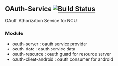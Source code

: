 ## OAuth-Service [![Build Status](http://140.115.3.96:8080/jenkins/buildStatus/icon?job=OAuth-Service)](http://140.115.3.96:8080/jenkins/job/OAuth-Service/)
OAuth Athorization Service for NCU

### Module
- oauth-server : oauth service provider
- oauth-data   : oauth service data
- oauth-resource : oauth guard for resource server
- oauth-client-android : oauth consumer for android
